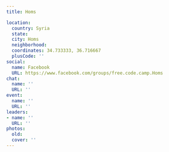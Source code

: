 ```yaml
---
title: Homs

location:
  country: Syria
  state: 
  city: Homs
  neighborhood: 
  coordinates: 34.733333, 36.716667
  plusCode: ''
social:
  name: Facebook
  URL: https://www.facebook.com/groups/free.code.camp.Homs
chat:
  name: ''
  URL: ''
event:
  name: ''
  URL: ''
leaders:
- name: ''
  URL: ''
photos:
  old: 
  cover: ''
---
```

